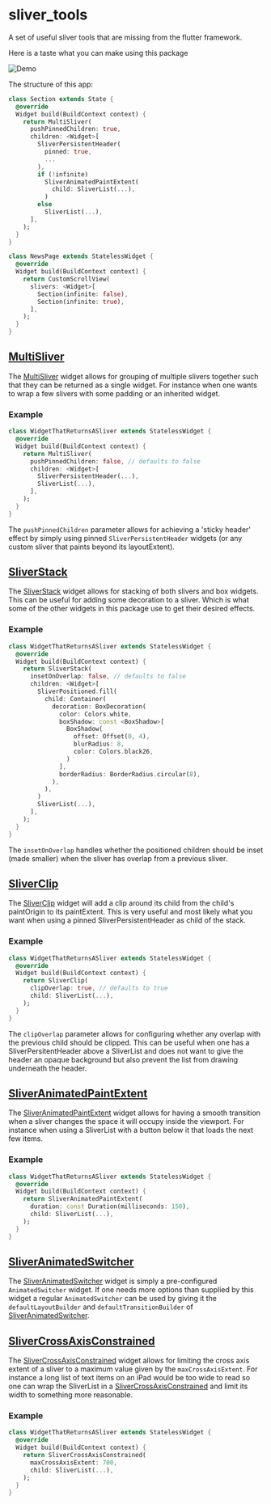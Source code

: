 # sliver_tools

A set of useful sliver tools that are missing from the flutter framework.


Here is a taste what you can make using this package

![Demo](https://raw.githubusercontent.com/Kavantix/sliver_tools/master/gifs/demo2.gif)

The structure of this app:
```dart
class Section extends State {
  @override
  Widget build(BuildContext context) {
    return MultiSliver(
      pushPinnedChildren: true,
      children: <Widget>[
        SliverPersistentHeader(
          pinned: true,
          ...
        ),
        if (!infinite)
          SliverAnimatedPaintExtent(
            child: SliverList(...),
          )
        else
          SliverList(...),
      ],
    );
  }
}

class NewsPage extends StatelessWidget {
  @override
  Widget build(BuildContext context) {
    return CustomScrollView(
      slivers: <Widget>[
        Section(infinite: false),
        Section(infinite: true),
      ],
    );
  }
}
```

## [MultiSliver]

The [MultiSliver] widget allows for grouping of multiple slivers together such that they can be returned as a single widget.
For instance when one wants to wrap a few slivers with some padding or an inherited widget.


### Example
```dart
class WidgetThatReturnsASliver extends StatelessWidget {
  @override
  Widget build(BuildContext context) {
    return MultiSliver(
      pushPinnedChildren: false, // defaults to false
      children: <Widget>[
        SliverPersistentHeader(...),
        SliverList(...),
      ],
    );
  }
}
```

The `pushPinnedChildren` parameter allows for achieving a 'sticky header' effect by simply using pinned `SliverPersistentHeader` widgets (or any custom sliver that paints beyond its layoutExtent).

## [SliverStack](https://github.com/Kavantix/sliver_tools/blob/master/lib/src/sliver_stack.dart)

The [SliverStack] widget allows for stacking of both slivers and box widgets.
This can be useful for adding some decoration to a sliver.
Which is what some of the other widgets in this package use to get their desired effects.

### Example
```dart
class WidgetThatReturnsASliver extends StatelessWidget {
  @override
  Widget build(BuildContext context) {
    return SliverStack(
      insetOnOverlap: false, // defaults to false
      children: <Widget>[
        SliverPositioned.fill(
          child: Container(
            decoration: BoxDecoration(
              color: Colors.white,
              boxShadow: const <BoxShadow>[
                BoxShadow(
                  offset: Offset(0, 4),
                  blurRadius: 8,
                  color: Colors.black26,
                )
              ],
              borderRadius: BorderRadius.circular(8),
            ),
          ),
        )
        SliverList(...),
      ],
    );
  }
}
```

The `insetOnOverlap` handles whether the positioned children should be inset (made smaller) when the sliver has overlap from a previous sliver.

## [SliverClip]

The [SliverClip] widget will add a clip around its child from the child's paintOrigin to its paintExtent.
This is very useful and most likely what you want when using a pinned SliverPersistentHeader as child of the stack.

### Example
```dart
class WidgetThatReturnsASliver extends StatelessWidget {
  @override
  Widget build(BuildContext context) {
    return SliverClip(
      clipOverlap: true, // defaults to true
      child: SliverList(...),
    );
  }
}
```

The `clipOverlap` parameter allows for configuring whether any overlap with the previous child should be clipped.
This can be useful when one has a SliverPersitentHeader above a SliverList and does not want to give the header an opaque background but also prevent the list from drawing underneath the header.


## [SliverAnimatedPaintExtent]

The [SliverAnimatedPaintExtent] widget allows for having a smooth transition when a sliver changes the space it will occupy inside the viewport.
For instance when using a SliverList with a button below it that loads the next few items.


### Example
```dart
class WidgetThatReturnsASliver extends StatelessWidget {
  @override
  Widget build(BuildContext context) {
    return SliverAnimatedPaintExtent(
      duration: const Duration(milliseconds: 150),
      child: SliverList(...),
    );
  }
}
```

## [SliverAnimatedSwitcher]

The [SliverAnimatedSwitcher] widget is simply a pre-configured `AnimatedSwitcher` widget.
If one needs more options than supplied by this widget a regular `AnimatedSwitcher` can be used by giving it the `defaultLayoutBuilder` and `defaultTransitionBuilder` of [SliverAnimatedSwitcher].


## [SliverCrossAxisConstrained]

The [SliverCrossAxisConstrained] widget allows for limiting the cross axis extent of a sliver to a maximum value given by the `maxCrossAxisExtent`.
For instance a long list of text items on an iPad would be too wide to read so one can wrap the SliverList in a [SliverCrossAxisConstrained] and limit its width to something more reasonable.


### Example
```dart
class WidgetThatReturnsASliver extends StatelessWidget {
  @override
  Widget build(BuildContext context) {
    return SliverCrossAxisConstrained(
      maxCrossAxisExtent: 700,
      child: SliverList(...),
    );
  }
}
```




[MultiSliver]: https://github.com/Kavantix/sliver_tools/blob/master/lib/src/multi_sliver.dart
[SliverAnimatedPaintExtent]: https://github.com/Kavantix/sliver_tools/blob/master/lib/src/sliver_animated_paint_extent.dart
[SliverStack]: https://github.com/Kavantix/sliver_tools/blob/master/lib/src/sliver_stack.dart
[SliverClip]: https://github.com/Kavantix/sliver_tools/blob/master/lib/src/sliver_clip.dart
[SliverAnimatedSwitcher]: https://github.com/Kavantix/sliver_tools/blob/master/lib/src/sliver_animated_switcher.dart
[SliverCrossAxisConstrained]: https://github.com/Kavantix/sliver_tools/blob/master/lib/src/sliver_cross_axis_constrained.dart
